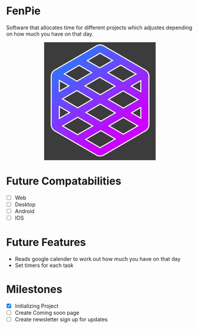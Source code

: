 # FenPie
 Software that allocates time for different projects which adjustes depending on how much you have on that day.


<img src="Images/Logo.png" alt="FenPie" style="display: block;margin-left:auto;
margin-right: auto;" width="300px">

# Future Compatabilities 
- [ ] Web
- [ ] Desktop
- [ ] Android
- [ ] IOS

# Future Features
- Reads google calender to work out how much you have on that day
- Set timers for each task

# Milestones
- [x] Initializing Project
- [ ] Create Coming soon page
- [ ] Create newsletter sign up for updates